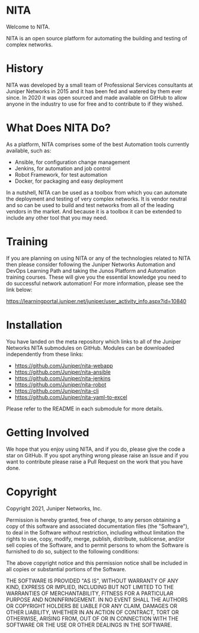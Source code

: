 # NITA

Welcome to NITA.

NITA is an open source platform for automating the building and testing of complex networks. 

# History

NITA was developed by a small team of Professional Services consultants at Juniper Networks in 2015 and it has been fed and watered by them ever since. In 2020 it was open sourced and made available on GitHub to allow anyone in the industry to use for free and to contribute to if they wished.

# What Does NITA Do?

As a platform, NITA comprises some of the best Automation tools currently available, such as:

* Ansible, for configuration change management
* Jenkins, for automation and job control
* Robot Framework, for test automation
* Docker, for packaging and easy deployment

In a nutshell, NITA can be used as a toolbox from which you can automate the deployment and testing of very complex networks. It is vendor neutral and so can be used to build and test networks from all of the leading vendors in the market. And because it is a toolbox it can be extended to include any other tool that you may need.

# Training

If you are planning on using NITA or any of the technologies related to NITA then please consider following the Juniper Networks Automation and DevOps Learning Path
and taking the Junos Platform and Automation training courses.  These will give you the essential knowledge you need to do successful network automation! For more information, please see the link below:

https://learningportal.juniper.net/juniper/user_activity_info.aspx?id=10840

# Installation

You have landed on the meta repository which links to all of the Juniper Networks NITA submodules on GitHub. Modules can be downloaded independently from these links:

* https://github.com/Juniper/nita-webapp
* https://github.com/Juniper/nita-ansible
* https://github.com/Juniper/nita-jenkins
* https://github.com/Juniper/nita-robot
* https://github.com/Juniper/nita-cli
* https://github.com/Juniper/nita-yaml-to-excel

Please refer to the README in each submodule for more details.

# Getting Involved

We hope that you enjoy using NITA, and if you do, please give the code a star on GitHub. If you spot anything wrong please raise an Issue and if you want to contribute please raise a Pull Request on the work that you have done.

# Copyright

Copyright 2021, Juniper Networks, Inc.

Permission is hereby granted, free of charge, to any person obtaining a copy of this software and associated documentation files (the "Software"), to deal in the Software without restriction, including without limitation the rights to use, copy, modify, merge, publish, distribute, sublicense, and/or sell copies of the Software, and to permit persons to whom the Software is furnished to do so, subject to the following conditions:

The above copyright notice and this permission notice shall be included in all copies or substantial portions of the Software.

THE SOFTWARE IS PROVIDED "AS IS", WITHOUT WARRANTY OF ANY KIND, EXPRESS OR IMPLIED, INCLUDING BUT NOT LIMITED TO THE WARRANTIES OF MERCHANTABILITY, FITNESS FOR A PARTICULAR PURPOSE AND NONINFRINGEMENT. IN NO EVENT SHALL THE AUTHORS OR COPYRIGHT HOLDERS BE LIABLE FOR ANY CLAIM, DAMAGES OR OTHER LIABILITY, WHETHER IN AN ACTION OF CONTRACT, TORT OR OTHERWISE, ARISING FROM, OUT OF OR IN CONNECTION WITH THE SOFTWARE OR THE USE OR OTHER DEALINGS IN THE SOFTWARE.
